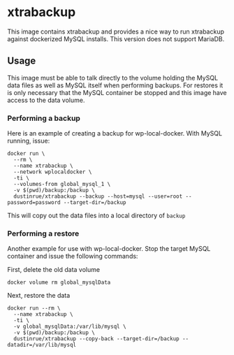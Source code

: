 # xtrabackup

This image contains xtrabackup and provides a nice way to run xtrabackup against dockerized MySQL installs. This version does not support MariaDB.

## Usage

This image must be able to talk directly to the volume holding the MySQL data files as well as MySQL itself when performing backups. For restores it is only necessary that the MySQL container be stopped and this image have access to the data volume.

### Performing a backup

Here is an example of creating a backup for wp-local-docker. With MySQL running, issue:

```
docker run \
  --rm \
  --name xtrabackup \
  --network wplocaldocker \
  -ti \
  --volumes-from global_mysql_1 \
  -v $(pwd)/backup:/backup \
  dustinrue/xtrabackup --backup --host=mysql --user=root --password=password --target-dir=/backup
```

This will copy out the data files into a local directory of `backup`

### Performing a restore

Another example for use with wp-local-docker. Stop the target MySQL container and issue the following commands:

First, delete the old data volume

`docker volume rm global_mysqlData`

Next, restore the data

```
docker run --rm \
  --name xtrabackup \
  -ti \
  -v global_mysqlData:/var/lib/mysql \
  -v $(pwd)/backup:/backup \
  dustinrue/xtrabackup --copy-back --target-dir=/backup --datadir=/var/lib/mysql
```
